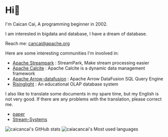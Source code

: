# Hi👋
I'm Caican Cai, A programming beginner in 2002.

I am interested in bigdata and database, I have a dream of database.

Reach me: cancai@apache.org

Here are some interesting communities I'm involved in:

- [Apache Streampark](https://github.com/apache/incubator-streampark) : StreamPark, Make stream processing easier
- [Apache Calcite](https://github.com/apache/calcite) : Apache Calcite is a dynamic data management framework
- [Apache Arrow-datafusion](https://github.com/apache/arrow-datafusion) : Apache Arrow DataFusion SQL Query Engine 
- [Risinglight](https://github.com/risinglightdb/risinglight) : An educational OLAP database system


I also like to translate some documents in my spare time, but my English is not very good. If there are any problems with the translation, please correct me.

- [paper](https://github.com/caicancai/paper_reading_cn)
- [Stream-Systems](https://github.com/caicancai/Streaming-Systems_CN)
  
![caicancai's GitHub stats](https://github-readme-stats.vercel.app/api?username=caicancai)
![caiacancai's Most used languages](https://github-readme-stats.vercel.app/api/top-langs/?username=caicancai&layout=compact&hide_border=true&langs_count=10)

